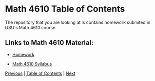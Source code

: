 
# Math 4610 Table of Contents

The repository that you are looking at is contains homework submited in USU's Math 4610 course.

## Links to Math 4610 Material:

* [Homework](homework/Readme.md)

* [Math 4610 Syllabus](../syllabus/README.md)




[Previous](README.md) |
[Table of Contents](./README.md) |
[Next](../syllabus/README.md)
